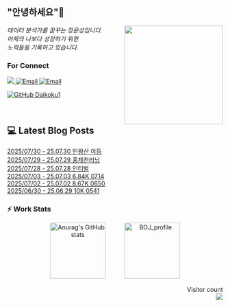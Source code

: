 
<h2> "안녕하세요"👋 </h2>
<img align='right' src="https://user-images.githubusercontent.com/50973778/144942576-b2f10b31-e628-43e4-b7da-3cc2144a5b73.gif" width="230">
<p><em> 데이터 분석가를 꿈꾸는 정윤성입니다.</br> 어제의 나보다 성장하기 위한 </br> 노력들을 기록하고 있습니다.</em></p>

### For Connect
<a href="https://blog.naver.com/jjys9047" target="_blank"><img src="https://img.shields.io/badge/-BLOG-brightgreen?style=flat-square&logo=Bloglovin&logoColor=white">
<a href="https://mail.google.com/mail/?view=cm&amp;fs=1&amp;to=jys9047@gmail.com" target="_blank"><img src="https://img.shields.io/badge/-Gmail-c14438?style=flat-square&logo=Gmail&logoColor=white" alt="Email">
<a href="mailto:jjys9047@naver.com" target="_blank"><img src="https://img.shields.io/badge/-Naver-brightgreen?style=flat-square&logo=Naver&logoColor=white" alt="Email">

[![GitHub Daikoku1](https://img.shields.io/github/followers/Daikoku1?label=follow&style=social)](https://github.com/Daikoku1)

</br>

## 💻 Latest Blog Posts
[2025/07/30 - 25.07.30 인왕산 야등](https://blog.naver.com/jjys9047/223952967193?fromRss=true&trackingCode=rss) <br>
[2025/07/29 - 25.07.29 홍제천러닝](https://blog.naver.com/jjys9047/223951680336?fromRss=true&trackingCode=rss) <br>
[2025/07/28 - 25.07.28 인터벌](https://blog.naver.com/jjys9047/223950392728?fromRss=true&trackingCode=rss) <br>
[2025/07/03 - 25.07.03 6.84K 0714](https://blog.naver.com/jjys9047/223920958887?fromRss=true&trackingCode=rss) <br>
[2025/07/02 - 25.07.02 8.67K 0650](https://blog.naver.com/jjys9047/223919684569?fromRss=true&trackingCode=rss) <br>
[2025/06/30 - 25.06.29 10K 0541](https://blog.naver.com/jjys9047/223917170959?fromRss=true&trackingCode=rss) <br>


### ⚡ Work Stats
<p align = 'center'>
  <img src="https://github-readme-stats.vercel.app/api?username=Daikoku1&show_icons=true&theme=midnight-purple" alt="Anurag's GitHub stats" height="130" hspace="20"/>
  <img src="http://mazassumnida.wtf/api/v2/generate_badge?boj=jys9047" alt="BOJ_profile" height="130" hspace="20"/>
</p>

<p align="right"> 
  Visitor count<br>
  <img src="https://profile-counter.glitch.me/Daikoku1/count.svg" />
</p>
